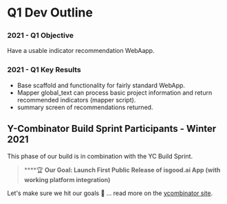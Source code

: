 # Q1 Dev Outline

### 2021 - Q1 Objective ﻿　﻿

Have a usable indicator recommendation WebAapp.

### 2021 - Q1 Key Results ﻿　﻿

* Base scaffold and functionality for fairly standard WebApp.
* Mapper global\_text can process basic project information and return recommended indicators \(mapper script\).
* summary screen of recommendations returned.

## Y-Combinator Build Sprint Participants - Winter 2021

This phase of our build is in combination with the YC Build Sprint.

> \*\*\*\*🏆 **Our Goal: Launch First Public Release of isgood.ai App \(with working platform integration\)**

Let's make sure we hit our goals  🎯     ... read more on the [ycombinator site](https://blog.ycombinator.com/yc-build-sprint-winter-2021/).

